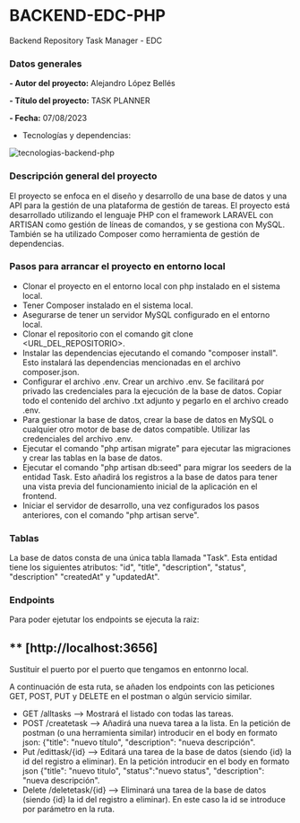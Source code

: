 # BACKEND-EDC-PHP
Backend Repository Task Manager - EDC

### Datos generales

**- Autor del proyecto:** Alejandro López Bellés

**- Título del proyecto:** TASK PLANNER

**- Fecha:** 07/08/2023

- Tecnologías y dependencias: 

![tecnologias-backend-php](https://github.com/alopezbelles/backend-edc/assets/113507322/d29e6dde-757e-4392-8d11-6fd7f1979d2b)

### Descripción general del proyecto 

El proyecto se enfoca en el diseño y desarrollo de una base de datos y una API para la gestión de una plataforma de gestión de tareas. El proyecto está desarrollado utilizando el lenguaje PHP con el framework LARAVEL con ARTISAN como gestión de líneas de comandos, y se gestiona con MySQL. También se ha utilizado Composer como herramienta de gestión de dependencias. 

### Pasos para arrancar el proyecto en entorno local
- Clonar el proyecto en el entorno local con php instalado en el sistema local.
- Tener Composer instalado en el sistema local. 
- Asegurarse de tener un servidor MySQL configurado en el entorno local.
- Clonar el repositorio con el comando git clone <URL_DEL_REPOSITORIO>.
- Instalar las dependencias ejecutando el comando "composer install". Esto instalará las dependencias mencionadas en el archivo composer.json.
- Configurar el archivo .env. Crear un archivo .env. Se facilitará por privado las credenciales para la ejecución de la base de datos. Copiar todo el contenido del archivo .txt adjunto y pegarlo en el archivo creado .env.
- Para gestionar la base de datos, crear la base de datos en MySQL o cualquier otro motor de base de datos compatible. Utilizar las credenciales del archivo .env.
- Ejecutar el comando "php artisan migrate" para ejecutar las migraciones y crear las tablas en la base de datos.
- Ejecutar el comando "php artisan db:seed" para migrar los seeders de la entidad Task. Esto añadirá los registros a la base de datos para tener una vista previa del funcionamiento inicial de la aplicación en el frontend.
- Iniciar el servidor de desarrollo, una vez configurados los pasos anteriores, con el comando "php artisan serve".

### Tablas
La base de datos consta de una única tabla llamada "Task". Esta entidad tiene los siguientes atributos: "id", "title", "description", "status", "description" "createdAt" y "updatedAt".

### Endpoints
Para poder ejetutar los endpoints se ejecuta la raiz:
## ** [http://localhost:3656] 
Sustituir el puerto por el puerto que tengamos en entonrno local. 

A continuación de esta ruta, se añaden los endpoints con las peticiones GET, POST, PUT y DELETE en el postman o algún servicio similar. 

- GET /alltasks --> Mostrará el listado con todas las tareas.
- POST /createtask --> Añadirá una nueva tarea a la lista. En la petición de postman (o una herramienta similar) introducir en el body en formato json: {"title": "nuevo título", "description": "nueva descripción".
- Put /edittask/{id} --> Editará una tarea de la base de datos (siendo {id} la id del registro a eliminar). En la petición introducir en el body en formato json {"title": "nuevo titulo", "status":"nuevo status", "description": "nueva descripción".
- Delete /deletetask/{id} --> Eliminará una tarea de la base de datos (siendo {id} la id del registro a eliminar). En este caso la id se introduce por parámetro en la ruta. 



